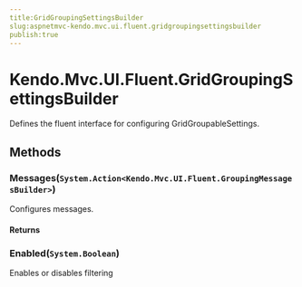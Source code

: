 ```yaml
---
title:GridGroupingSettingsBuilder
slug:aspnetmvc-kendo.mvc.ui.fluent.gridgroupingsettingsbuilder
publish:true
---
```


# Kendo.Mvc.UI.Fluent.GridGroupingSettingsBuilder
Defines the fluent interface for configuring GridGroupableSettings.



## Methods

### Messages(`System.Action<Kendo.Mvc.UI.Fluent.GroupingMessagesBuilder>`)
Configures messages.



#### Returns




### Enabled(`System.Boolean`)
Enables or disables filtering






